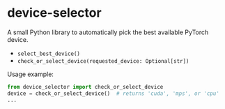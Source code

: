 # device-selector

A small Python library to automatically pick the best available PyTorch device.
- `select_best_device()`
- `check_or_select_device(requested_device: Optional[str])`

Usage example:

```python
from device_selector import check_or_select_device
device = check_or_select_device()  # returns 'cuda', 'mps', or 'cpu'
...
